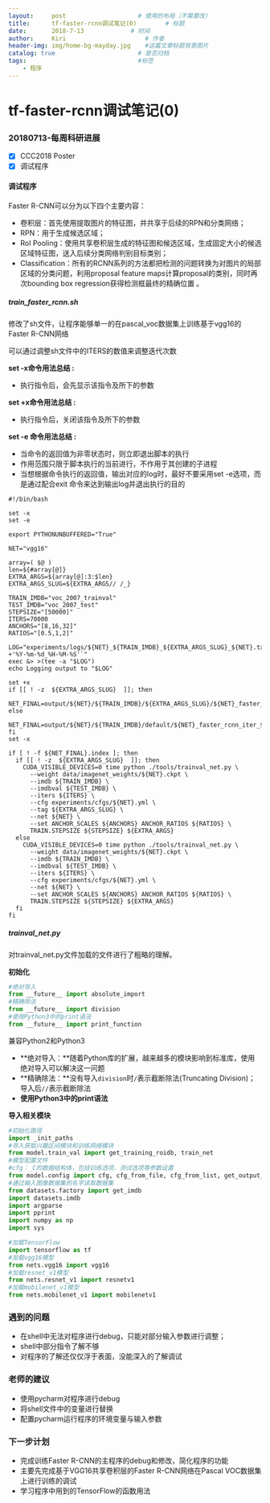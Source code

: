 ```yaml
---
layout:     post                    # 使用的布局（不需要改）
title:      tf-faster-rcnn调试笔记(0)        # 标题
date:       2018-7-13             # 时间
author:     Kiri                      # 作者
header-img: img/home-bg-mayday.jpg    #这篇文章标题背景图片
catalog: true                       # 是否归档
tags:                               #标签
    - 程序
---
```


# tf-faster-rcnn调试笔记(0)

### 20180713-每周科研进展

- [x] CCC2018 Poster
- [x] 调试程序

#### 调试程序

Faster R-CNN可以分为以下四个主要内容：

- 卷积层：首先使用提取图片的特征图，并共享于后续的RPN和分类网络；
- RPN：用于生成候选区域；
- RoI Pooling：使用共享卷积层生成的特征图和候选区域，生成固定大小的候选区域特征图，送入后续分类网络判别目标类别；
- Classification：所有的RCNN系列的方法都把检测的问题转换为对图片的局部区域的分类问题，利用proposal feature maps计算proposal的类别，同时再次bounding box regression获得检测框最终的精确位置 。

##### train_faster_rcnn.sh

修改了sh文件，让程序能够单一的在pascal_voc数据集上训练基于vgg16的Faster R-CNN网络

可以通过调整sh文件中的ITERS的数值来调整迭代次数

**set -x命令用法总结 :**

* 执行指令后，会先显示该指令及所下的参数

**set +x命令用法总结 :**

* 执行指令后，关闭该指令及所下的参数

**set -e 命令用法总结 :**

* 当命令的返回值为非零状态时，则立即退出脚本的执行
* 作用范围只限于脚本执行的当前进行，不作用于其创建的子进程
* 当想根据命令执行的返回值，输出对应的log时，最好不要采用set -e选项，而是通过配合exit 命令来达到输出log并退出执行的目的

```shell
#!/bin/bash

set -x
set -e

export PYTHONUNBUFFERED="True"

NET="vgg16"

array=( $@ )
len=${#array[@]}
EXTRA_ARGS=${array[@]:3:$len}
EXTRA_ARGS_SLUG=${EXTRA_ARGS// /_}

TRAIN_IMDB="voc_2007_trainval"
TEST_IMDB="voc_2007_test"
STEPSIZE="[50000]"
ITERS=70000
ANCHORS="[8,16,32]"
RATIOS="[0.5,1,2]"

LOG="experiments/logs/${NET}_${TRAIN_IMDB}_${EXTRA_ARGS_SLUG}_${NET}.txt.`date +'%Y-%m-%d_%H-%M-%S'`"
exec &> >(tee -a "$LOG")
echo Logging output to "$LOG"

set +x
if [[ ! -z  ${EXTRA_ARGS_SLUG}  ]]; then
  NET_FINAL=output/${NET}/${TRAIN_IMDB}/${EXTRA_ARGS_SLUG}/${NET}_faster_rcnn_iter_${ITERS}.ckpt
else
  NET_FINAL=output/${NET}/${TRAIN_IMDB}/default/${NET}_faster_rcnn_iter_${ITERS}.ckpt
fi
set -x

if [ ! -f ${NET_FINAL}.index ]; then
  if [[ ! -z  ${EXTRA_ARGS_SLUG}  ]]; then
    CUDA_VISIBLE_DEVICES=0 time python ./tools/trainval_net.py \
      --weight data/imagenet_weights/${NET}.ckpt \
      --imdb ${TRAIN_IMDB} \
      --imdbval ${TEST_IMDB} \
      --iters ${ITERS} \
      --cfg experiments/cfgs/${NET}.yml \
      --tag ${EXTRA_ARGS_SLUG} \
      --net ${NET} \
      --set ANCHOR_SCALES ${ANCHORS} ANCHOR_RATIOS ${RATIOS} \
      TRAIN.STEPSIZE ${STEPSIZE} ${EXTRA_ARGS}
  else
    CUDA_VISIBLE_DEVICES=0 time python ./tools/trainval_net.py \
      --weight data/imagenet_weights/${NET}.ckpt \
      --imdb ${TRAIN_IMDB} \
      --imdbval ${TEST_IMDB} \
      --iters ${ITERS} \
      --cfg experiments/cfgs/${NET}.yml \
      --net ${NET} \
      --set ANCHOR_SCALES ${ANCHORS} ANCHOR_RATIOS ${RATIOS} \
      TRAIN.STEPSIZE ${STEPSIZE} ${EXTRA_ARGS}
  fi
fi

```

##### trainval_net.py

对trainval_net.py文件加载的文件进行了粗略的理解。

**初始化**

```python
#绝对导入
from __future__ import absolute_import
#精确除法
from __future__ import division
#使用Python3中的print语法
from __future__ import print_function
```

兼容Python2和Python3

- **绝对导入：**随着Python库的扩展，越来越多的模块影响到标准库，使用绝对导入可以解决这一问题
- **精确除法：**没有导入```division```时```/```表示截断除法(Truncating Division)；导入后```//```表示截断除法
- **使用Python3中的print语法**

**导入相关模块**

```python
#初始化路径
import _init_paths
#导入获取兴趣区间模块和训练网络模块
from model.train_val import get_training_roidb, train_net
#模型配置文件
#cfg：_C的数据结构体，包括训练选项、测试选项等参数设置
from model.config import cfg, cfg_from_file, cfg_from_list, get_output_dir, get_output_tb_dir
#通过输入图像数据集的名字读取数据集
from datasets.factory import get_imdb
import datasets.imdb
import argparse
import pprint
import numpy as np
import sys

#加载TensorFlow
import tensorflow as tf
#加载vgg16模型
from nets.vgg16 import vgg16
#加载resnet_v1模型
from nets.resnet_v1 import resnetv1
#加载mobilenet_v1模型
from nets.mobilenet_v1 import mobilenetv1
```

### 遇到的问题

* 在shell中无法对程序进行debug，只能对部分输入参数进行调整；
* shell中部分指令了解不够
* 对程序的了解还仅仅浮于表面，没能深入的了解调试

### 老师的建议

* 使用pycharm对程序进行debug
* 将shell文件中的变量进行替换
* 配置pycharm运行程序的环境变量与输入参数

### 下一步计划

* 完成训练Faster R-CNN的主程序的debug和修改，简化程序的功能
* 主要先完成基于VGG16共享卷积层的Faster R-CNN网络在Pascal VOC数据集上进行训练的调试
* 学习程序中用到的TensorFlow的函数用法
